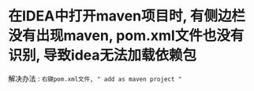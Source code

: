 # 在IDEA中打开maven项目时, 有侧边栏没有出现maven, pom.xml文件也没有识别, 导致idea无法加载依赖包

解决办法 : `右键pom.xml文件, " add as maven project "`